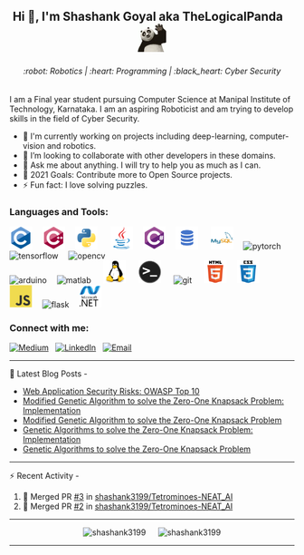 <h2 align="center">Hi 👋, I'm Shashank Goyal aka TheLogicalPanda &nbsp;&nbsp; <img src="https://github.com/shashank3199/shashank3199/blob/master/.data/panda_waving.gif" width="50" height="50"/></h1>
<h6 align="center">:robot: Robotics | :heart: Programming | :black_heart: Cyber Security</h3>

I am a Final year student pursuing Computer Science at Manipal Institute of Technology, Karnataka. I am an aspiring Roboticist and am trying to develop skills in the field of Cyber Security.

- 🔭 I'm currently working on projects including deep-learning, computer-vision and robotics.
- 🤝 I’m looking to collaborate with other developers in these domains.
- 💬 Ask me about anything. I will try to help you as much as I can.
- 🥅 2021 Goals: Contribute more to Open Source projects.
- ⚡ Fun fact: I love solving puzzles.

### Languages and Tools:

<p align="left">
<img src="https://raw.githubusercontent.com/devicons/devicon/master/icons/c/c-original.svg" alt="c" width="40" height="40"/>&emsp;
<img src="https://raw.githubusercontent.com/devicons/devicon/master/icons/cplusplus/cplusplus-original.svg" alt="cplusplus" width="40" height="40"/>&emsp;
<img src="https://raw.githubusercontent.com/devicons/devicon/master/icons/python/python-original.svg" alt="python" width="40" height="40"/> &emsp;
<img src="https://raw.githubusercontent.com/devicons/devicon/master/icons/java/java-original.svg" alt="java" width="40" height="40"/>&emsp;
<img src="https://raw.githubusercontent.com/devicons/devicon/master/icons/csharp/csharp-original.svg" alt="csharp" width="40" height="40"/>&emsp; 
<img src="https://raw.githubusercontent.com/github/explore/80688e429a7d4ef2fca1e82350fe8e3517d3494d/topics/sql/sql.png" alt="sql" width="40" height="40"/> &emsp;
<img src="https://raw.githubusercontent.com/devicons/devicon/master/icons/mysql/mysql-original-wordmark.svg" alt="mysql" width="40" height="40"/>&emsp;
<img src="https://www.vectorlogo.zone/logos/pytorch/pytorch-icon.svg" alt="pytorch" width="40" height="40"/> &emsp;
<img src="https://www.vectorlogo.zone/logos/tensorflow/tensorflow-icon.svg" alt="tensorflow" width="40" height="40"/>&emsp;
<img src="https://www.vectorlogo.zone/logos/opencv/opencv-icon.svg" alt="opencv" width="40" height="40"/><br>
<img src="https://cdn.worldvectorlogo.com/logos/arduino-1.svg" alt="arduino" width="40" height="40"/>&emsp;
<img src="https://upload.wikimedia.org/wikipedia/commons/2/21/Matlab_Logo.png" alt="matlab" width="40" height="40"/> &emsp;
<img src="https://raw.githubusercontent.com/devicons/devicon/master/icons/linux/linux-original.svg" alt="linux" width="40" height="40"/> &emsp;
<img src="https://raw.githubusercontent.com/github/explore/80688e429a7d4ef2fca1e82350fe8e3517d3494d/topics/terminal/terminal.png" alt="bash" width="40" height="40"/> &emsp;
<img src="https://www.vectorlogo.zone/logos/git-scm/git-scm-icon.svg" alt="git" width="40" height="40"/> &emsp;
<img src="https://raw.githubusercontent.com/devicons/devicon/master/icons/html5/html5-original-wordmark.svg" alt="html5" width="40" height="40"/>&emsp;
<img src="https://raw.githubusercontent.com/devicons/devicon/master/icons/css3/css3-original-wordmark.svg" alt="css3" width="40" height="40"/> &emsp;
<img src="https://raw.githubusercontent.com/devicons/devicon/master/icons/javascript/javascript-original.svg" alt="javascript" width="40" height="40"/>&emsp;
<img src="https://www.vectorlogo.zone/logos/pocoo_flask/pocoo_flask-icon.svg" alt="flask" width="40" height="40"/>&emsp;
<img src="https://raw.githubusercontent.com/devicons/devicon/master/icons/dot-net/dot-net-original-wordmark.svg" alt="dotnet" width="40" height="40"/> &emsp;
</p>

### Connect with me:

<p align="left">
<a href="https://shashank-goyal-blogs.medium.com/" target="blank"><img src="https://img.shields.io/badge/Medium-%23000000.svg?style=for-the-badge&logo=Medium&logoColor=white" alt="Medium"/></a>&nbsp;&nbsp;
<a href="https://www.linkedin.com/in/shashank-goyal-361362168/" target="blank"><img src="https://img.shields.io/badge/LinkedIn-0077B5?style=for-the-badge&logo=linkedin&logoColor=white" alt="LinkedIn"/></a>&nbsp;&nbsp;
<a href="mailto:shashank3199@gmail.com" target="blank"><img src="https://img.shields.io/badge/Gmail-D14836?style=for-the-badge&logo=gmail&logoColor=white" alt="Email"/></a>
</p>

---
📕 Latest Blog Posts -
<!-- BLOG-POST-LIST:START -->
- [Web Application Security Risks: OWASP Top 10](https://faun.pub/web-application-security-risks-owasp-top-10-bb4e8afbec75?source=rss-e85e3a6012ba------2)
- [Modified Genetic Algorithm to solve the Zero-One Knapsack Problem: Implementation](https://medium.com/mlearning-ai/modified-genetic-algorithm-to-solve-the-zero-one-knapsack-problem-implementation-72d85c1c72?source=rss-e85e3a6012ba------2)
- [Modified Genetic Algorithm to solve the Zero-One Knapsack Problem](https://medium.com/mlearning-ai/modified-genetic-algorithm-to-solve-the-zero-one-knapsack-problem-cc2f76d0050f?source=rss-e85e3a6012ba------2)
- [Genetic Algorithms to solve the Zero-One Knapsack Problem: Implementation](https://faun.pub/genetic-algorithms-to-solve-the-zero-one-knapsack-problem-implementation-26c1982f44b3?source=rss-e85e3a6012ba------2)
- [Genetic Algorithms to solve the Zero-One Knapsack Problem](https://faun.pub/genetic-algorithms-to-solve-the-zero-one-knapsack-problem-d38856beaa35?source=rss-e85e3a6012ba------2)
<!-- BLOG-POST-LIST:END -->

---
:zap: Recent Activity -
<!--START_SECTION:activity-->
1. 🎉 Merged PR [#3](https://github.com/shashank3199/Tetrominoes-NEAT_AI/pull/3) in [shashank3199/Tetrominoes-NEAT_AI](https://github.com/shashank3199/Tetrominoes-NEAT_AI)
2. 🎉 Merged PR [#2](https://github.com/shashank3199/Tetrominoes-NEAT_AI/pull/2) in [shashank3199/Tetrominoes-NEAT_AI](https://github.com/shashank3199/Tetrominoes-NEAT_AI)
<!--END_SECTION:activity-->

---

<p align="center">
<img src="https://github-readme-stats-id30r9ce5-shashank3199.vercel.app/api?username=shashank3199&show_icons=true&include_all_commits=true&count_private=true&hide=contribs&include_all_commits=true" alt="shashank3199" width="450"/>
  &emsp;
<img src="https://github-readme-stats-id30r9ce5-shashank3199.vercel.app/api/top-langs/?username=shashank3199&langs_count=10&layout=compact&hide=javascript,html&exclude_repo=github-readme-stats,Ctrl-C" alt="shashank3199" height="154.55"/>
</p>

---
